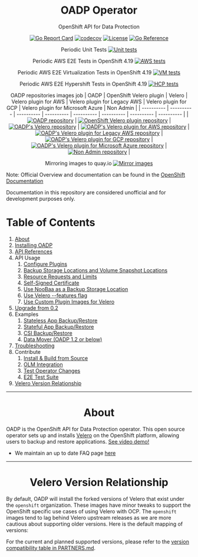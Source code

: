 <div align="center">
  <h1> OADP Operator </h1>
  <p>  OpenShift API for Data Protection </p>

  [![Go Report Card](https://goreportcard.com/badge/github.com/openshift/oadp-operator)](https://goreportcard.com/report/github.com/openshift/oadp-operator) [![codecov](https://codecov.io/gh/openshift/oadp-operator/branch/oadp-dev/graph/badge.svg?token=qLM0hAzjpD)](https://codecov.io/gh/openshift/oadp-operator) [![License](https://img.shields.io/:license-apache-blue.svg)](https://www.apache.org/licenses/LICENSE-2.0.html) [![Go Reference](https://pkg.go.dev/badge/github.com/openshift/oadp-operator.svg)](https://pkg.go.dev/github.com/openshift/oadp-operator)

Periodic Unit Tests [![Unit tests](https://prow.ci.openshift.org/badge.svg?jobs=periodic-ci-openshift-oadp-operator-oadp-dev-unit-test-periodic)](https://prow.ci.openshift.org/job-history/gs/origin-ci-test/logs/periodic-ci-openshift-oadp-operator-oadp-dev-unit-test-periodic)

Periodic AWS E2E Tests in OpenShift 4.19
[![AWS tests](https://prow.ci.openshift.org/badge.svg?jobs=periodic-ci-openshift-oadp-operator-oadp-dev-4.19-e2e-test-aws-periodic)](https://prow.ci.openshift.org/job-history/gs/origin-ci-test/logs/periodic-ci-openshift-oadp-operator-oadp-dev-4.19-e2e-test-aws-periodic)
<!-- GCP:
[![GCP builds](https://prow.ci.openshift.org/badge.svg?jobs=periodic-ci-openshift-oadp-operator-oadp-dev-4.12-e2e-test-gcp-periodic)](https://prow.ci.openshift.org/job-history/gs/origin-ci-test/logs/periodic-ci-openshift-oadp-operator-oadp-dev-4.12-e2e-test-gcp-periodic)
[![GCP builds](https://prow.ci.openshift.org/badge.svg?jobs=periodic-ci-openshift-oadp-operator-oadp-dev-4.13-e2e-test-gcp-periodic)](https://prow.ci.openshift.org/job-history/gs/origin-ci-test/logs/periodic-ci-openshift-oadp-operator-oadp-dev-4.13-e2e-test-gcp-periodic)
[![GCP builds](https://prow.ci.openshift.org/badge.svg?jobs=periodic-ci-openshift-oadp-operator-oadp-dev-4.14-e2e-test-gcp-periodic)](https://prow.ci.openshift.org/job-history/gs/origin-ci-test/logs/periodic-ci-openshift-oadp-operator-oadp-dev-4.14-e2e-test-gcp-periodic) -->


<!-- Azure:
[![Azure builds](https://prow.ci.openshift.org/badge.svg?jobs=periodic-ci-openshift-oadp-operator-oadp-dev-4.12-e2e-test-azure-periodic)](https://prow.ci.openshift.org/job-history/gs/origin-ci-test/logs/periodic-ci-openshift-oadp-operator-oadp-dev-4.12-e2e-test-azure-periodic)
[![Azure builds](https://prow.ci.openshift.org/badge.svg?jobs=periodic-ci-openshift-oadp-operator-oadp-dev-4.13-e2e-test-azure-periodic)](https://prow.ci.openshift.org/job-history/gs/origin-ci-test/logs/periodic-ci-openshift-oadp-operator-oadp-dev-4.13-e2e-test-azure-periodic)
[![Azure builds](https://prow.ci.openshift.org/badge.svg?jobs=periodic-ci-openshift-oadp-operator-oadp-dev-4.14-e2e-test-azure-periodic)](https://prow.ci.openshift.org/job-history/gs/origin-ci-test/logs/periodic-ci-openshift-oadp-operator-oadp-dev-4.14-e2e-test-azure-periodic) -->

Periodic AWS E2E Virtualization Tests in OpenShift 4.19
[![VM tests](https://prow.ci.openshift.org/badge.svg?jobs=periodic-ci-openshift-oadp-operator-oadp-dev-4.19-e2e-test-kubevirt-aws-periodic)](https://prow.ci.openshift.org/job-history/gs/origin-ci-test/logs/periodic-ci-openshift-oadp-operator-oadp-dev-4.19-e2e-test-kubevirt-aws-periodic)

Periodic AWS E2E Hypershift Tests in OpenShift 4.19
[![HCP tests](https://prow.ci.openshift.org/badge.svg?jobs=periodic-ci-openshift-oadp-operator-master-4.19-e2e-test-hcp-aws-periodic)](https://prow.ci.openshift.org/job-history/gs/origin-ci-test/logs/periodic-ci-openshift-oadp-operator-master-4.19-e2e-test-hcp-aws-periodic)

OADP repositories images job
| OADP | OpenShift Velero plugin | Velero | Velero plugin for AWS | Velero plugin for Legacy AWS | Velero plugin for GCP | Velero plugin for Microsoft Azure | Non Admin |
| ---------- | ---------- | ---------- | ---------- | ---------- | ---------- | ---------- | ---------- |
| [![OADP repository](https://prow.ci.openshift.org/badge.svg?jobs=branch-ci-openshift-oadp-operator-oadp-dev-images)](https://prow.ci.openshift.org/job-history/gs/test-platform-results/logs/branch-ci-openshift-oadp-operator-oadp-dev-images) | [![OpenShift Velero plugin repository](https://prow.ci.openshift.org/badge.svg?jobs=branch-ci-openshift-openshift-velero-plugin-oadp-dev-images)](https://prow.ci.openshift.org/job-history/gs/test-platform-results/logs/branch-ci-openshift-openshift-velero-plugin-oadp-dev-images) | [![OADP's Velero repository](https://prow.ci.openshift.org/badge.svg?jobs=branch-ci-openshift-velero-oadp-dev-images)](https://prow.ci.openshift.org/job-history/gs/test-platform-results/logs/branch-ci-openshift-velero-oadp-dev-images) | [![OADP's Velero plugin for AWS repository](https://prow.ci.openshift.org/badge.svg?jobs=branch-ci-openshift-velero-plugin-for-aws-oadp-dev-images)](https://prow.ci.openshift.org/job-history/gs/test-platform-results/logs/branch-ci-openshift-velero-plugin-for-aws-oadp-dev-images) | [![OADP's Velero plugin for Legacy AWS repository](https://prow.ci.openshift.org/badge.svg?jobs=branch-ci-openshift-velero-plugin-for-legacy-aws-oadp-dev-images)](https://prow.ci.openshift.org/job-history/gs/test-platform-results/logs/branch-ci-openshift-velero-plugin-for-legacy-aws-oadp-dev-images) | [![OADP's Velero plugin for GCP repository](https://prow.ci.openshift.org/badge.svg?jobs=branch-ci-openshift-velero-plugin-for-gcp-oadp-dev-images)](https://prow.ci.openshift.org/job-history/gs/test-platform-results/logs/branch-ci-openshift-velero-plugin-for-gcp-oadp-dev-images) | [![OADP's Velero plugin for Microsoft Azure repository](https://prow.ci.openshift.org/badge.svg?jobs=branch-ci-openshift-velero-plugin-for-microsoft-azure-oadp-dev-images)](https://prow.ci.openshift.org/job-history/gs/test-platform-results/logs/branch-ci-openshift-velero-plugin-for-microsoft-azure-oadp-dev-images) | [![Non Admin repository](https://prow.ci.openshift.org/badge.svg?jobs=branch-ci-migtools-oadp-non-admin-oadp-dev-images)](https://prow.ci.openshift.org/job-history/gs/test-platform-results/logs/branch-ci-migtools-oadp-non-admin-oadp-dev-images) |

Mirroring images to quay.io [![Mirror images](https://prow.ci.openshift.org/badge.svg?jobs=periodic-image-mirroring-konveyor)](https://prow.ci.openshift.org/job-history/gs/origin-ci-test/logs/periodic-image-mirroring-konveyor)
</div>

Note: Official Overview and documentation can be found in the [OpenShift Documentation](https://docs.openshift.com/container-platform/latest/backup_and_restore/application_backup_and_restore/oadp-intro.html)

Documentation in this repository are considered unofficial and for development purposes only.
# Table of Contents

1. [About](#about)
2. [Installing OADP](https://docs.openshift.com/container-platform/latest/backup_and_restore/application_backup_and_restore/installing/about-installing-oadp.html)
3. [API References](docs/API_ref.md)
4. API Usage
    1. [Configure Plugins](docs/config/plugins.md)
    2. [Backup Storage Locations and Volume Snapshot Locations](docs/config/bsl_and_vsl.md)
    3. [Resource Requests and Limits](docs/config/resource_req_limits.md)
    4. [Self-Signed Certificate](docs/config/self_signed_certs.md)
    5. [Use NooBaa as a Backup Storage Location](docs/config/noobaa/install_oadp_noobaa.md)
    6. [Use Velero --features flag](docs/config/features_flag.md)
    7. [Use Custom Plugin Images for Velero ](docs/config/custom_plugin_images.md)
5. [Upgrade from 0.2](docs/upgrade.md)
6. Examples
    1. [Stateless App Backup/Restore](docs/examples/stateless.md)
    2. [Stateful App Backup/Restore](docs/examples/stateful.md)
    3. [CSI Backup/Restore](docs/examples/CSI)
    4. [Data Mover (OADP 1.2 or below)](/docs/examples/data_mover.md)
7. [Troubleshooting](/docs/TROUBLESHOOTING.md)
8. Contribute
    1. [Install & Build from Source](docs/developer/install_from_source.md)
    2. [OLM Integration](docs/developer/olm_hacking.md)
    3. [Test Operator Changes](docs/developer/local_dev.md)
    4. [E2E Test Suite](docs/developer/TESTING.md)
9.  [Velero Version Relationship](#version)


<hr style="height:1px;border:none;color:#333;">

<h1 align="center">About<a id="about"></a></h1>

OADP is the OpenShift API for Data Protection operator. This open source operator
sets up and installs <a href="https://velero.io/">Velero</a> on the OpenShift
platform, allowing users to backup and restore applications. [See video demo!](https://www.youtube.com/watch?v=iyoxuP2xb2E)

- We maintain an up to date FAQ page [here](https://access.redhat.com/articles/5456281)

<hr style="height:1px;border:none;color:#333;">
<h1 align="center">Velero Version Relationship<a id="version"></a></h1>

By default, OADP will install the forked versions of Velero that exist under the
`openshift` organization.  These images have minor tweaks to support the OpenShift
specific use cases of using Velero with OCP. The `openshift` images tend to lag
behind Velero upstream releases as we are more cautious about supporting older
versions. Here is the default mapping of versions:

For the current and planned supported versions, please refer to the [version compatibility table in PARTNERS.md](PARTNERS.md#current-and-planned-supported-versions).
